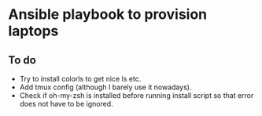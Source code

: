 # Ansible playbook to provision laptops

## To do
- Try to install colorls to get nice ls etc.
- Add tmux config (although I barely use it nowadays).
- Check if oh-my-zsh is installed before running install script so that error does not have to be
  ignored.
